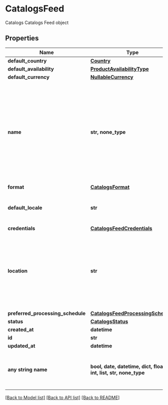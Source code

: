 # CatalogsFeed

Catalogs Catalogs Feed object

## Properties
Name | Type | Description | Notes
------------ | ------------- | ------------- | -------------
**default_country** | [**Country**](Country.md) |  | 
**default_availability** | [**ProductAvailabilityType**](ProductAvailabilityType.md) |  | 
**default_currency** | [**NullableCurrency**](NullableCurrency.md) |  | 
**name** | **str, none_type** | A human-friendly name associated to a given feed. This value is currently nullable due to historical reasons. It is expected to become non-nullable in the future. | 
**format** | [**CatalogsFormat**](CatalogsFormat.md) |  | 
**default_locale** | **str** | The locale used within a feed for product descriptions. | 
**credentials** | [**CatalogsFeedCredentials**](CatalogsFeedCredentials.md) |  | 
**location** | **str** | The URL where a feed is available for download. This URL is what Pinterest will use to download a feed for processing. | 
**preferred_processing_schedule** | [**CatalogsFeedProcessingSchedule**](CatalogsFeedProcessingSchedule.md) |  | 
**status** | [**CatalogsStatus**](CatalogsStatus.md) |  | 
**created_at** | **datetime** |  | [optional] 
**id** | **str** |  | [optional] 
**updated_at** | **datetime** |  | [optional] 
**any string name** | **bool, date, datetime, dict, float, int, list, str, none_type** | any string name can be used but the value must be the correct type | [optional]

[[Back to Model list]](../README.md#documentation-for-models) [[Back to API list]](../README.md#documentation-for-api-endpoints) [[Back to README]](../README.md)


